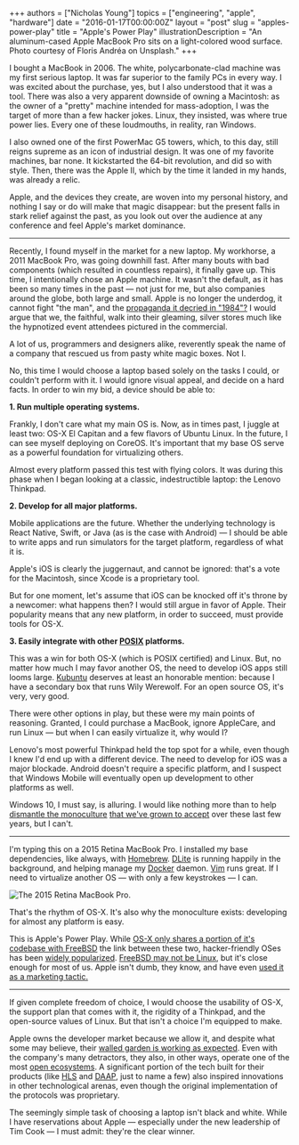 +++
authors = ["Nicholas Young"]
topics = ["engineering", "apple", "hardware"]
date = "2016-01-17T00:00:00Z"
layout = "post"
slug = "apples-power-play"
title = "Apple's Power Play"
illustrationDescription = "An aluminum-cased Apple MacBook Pro sits on a light-colored wood surface. Photo courtesy of Floris Andréa on Unsplash."
+++

I bought a MacBook in 2006. The white, polycarbonate-clad machine was my first serious laptop. It was far superior to the family PCs in every way. I was excited about the purchase, yes, but I also understood that it was a tool. There was also a very apparent downside of owning a Macintosh: as the owner of a "pretty" machine intended for mass-adoption, I was the target of more than a few hacker jokes. Linux, they insisted, was where true power lies. Every one of these loudmouths, in reality, ran Windows.

I also owned one of the first PowerMac G5 towers, which, to this day, still reigns supreme as an icon of industrial design. It was one of my favorite machines, bar none. It kickstarted the 64-bit revolution, and did so with style. Then, there was the Apple II, which by the time it landed in my hands, was already a relic. 

Apple, and the devices they create, are woven into my personal history, and nothing I say or do will make that magic disappear: but the present falls in stark relief against the past, as you look out over the audience at any conference and feel Apple's market dominance.

---

Recently, I found myself in the market for a new laptop. My workhorse, a 2011 MacBook Pro, was going downhill fast. After many bouts with bad components (which resulted in countless repairs), it finally gave up. This time, I intentionally chose an Apple machine. It wasn't the default, as it has been so many times in the past &mdash; not just for me, but also companies around the globe, both large and small. Apple is no longer the underdog, it cannot fight "the man", and the [propaganda it decried in "1984"?](https://www.youtube.com/watch?v=VtvjbmoDx-I) I would argue that we, the faithful, walk into their gleaming, silver stores much like the hypnotized event attendees pictured in the commercial.

A lot of us, programmers and designers alike, reverently speak the name of a company that rescued us from pasty white magic boxes. Not I.

No, this time I would choose a laptop based solely on the tasks I could, or couldn't perform with it. I would ignore visual appeal, and decide on a hard facts. In order to win my bid, a device should be able to:

**1. Run multiple operating systems.**

Frankly, I don't care what my main OS is. Now, as in times past, I juggle at least two: OS-X El Capitan and a few flavors of Ubuntu Linux. In the future, I can see myself deploying on CoreOS. It's important that my base OS serve as a powerful foundation for virtualizing others.

Almost every platform passed this test with flying colors. It was during this phase when I began looking at a classic, indestructible laptop: the Lenovo Thinkpad.

**2. Develop for all major platforms.**

Mobile applications are the future. Whether the underlying technology is React Native, Swift, or Java (as is the case with Android) &mdash; I should be able to write apps and run simulators for the target platform, regardless of what it is.

Apple's iOS is clearly the juggernaut, and cannot be ignored: that's a vote for the Macintosh, since Xcode is a proprietary tool.

But for one moment, let's assume that iOS can be knocked off it's throne by a newcomer: what happens then? I would still argue in favor of Apple. Their popularity means that any new platform, in order to succeed, must provide tools for OS-X.

**3. Easily integrate with other [POSIX](https://en.wikipedia.org/wiki/POSIX) platforms.**

This was a win for both OS-X (which is POSIX certified) and Linux. But, no matter how much I may favor another OS, the need to develop iOS apps still looms large. [Kubuntu](http://www.kubuntu.org) deserves at least an honorable mention: because I have a secondary box that runs Wily Werewolf. For an open source OS, it's very, very good.

There were other options in play, but these were my main points of reasoning. Granted, I could purchase a MacBook, ignore AppleCare, and run Linux &mdash; but when I can easily virtualize it, why would I?

Lenovo's most powerful Thinkpad held the top spot for a while, even though I knew I'd end up with a different device. The need to develop for iOS was a major blockade. Android doesn't require a specific platform, and I suspect that Windows Mobile will eventually open up development to other platforms as well.

Windows 10, I must say, is alluring. I would like nothing more than to help [dismantle the monoculture](http://daverupert.com/2015/08/dave-is-going-windows) [that we've grown to accept](http://shoptalkshow.com/episodes/186-dave-goes-windows) over these last few years, but I can't.

---

I'm typing this on a 2015 Retina MacBook Pro. I installed my base dependencies, like always, with [Homebrew](http://brew.sh). [DLite](https://github.com/nlf/dlite) is running happily in the background, and helping manage my [Docker](https://www.docker.com) daemon. [Vim](http://vim.org) runs great. If I need to virtualize another OS &mdash; with only a few keystrokes &mdash; I can.

![The 2015 Retina MacBook Pro.](https://s3.amazonaws.com/nicholaswyoung.com/img/macbook-pro.jpg)

That's the rhythm of OS-X. It's also why the monoculture exists: developing for almost any platform is easy.

This is Apple's Power Play. While [OS-X only shares a portion of it's codebase with FreeBSD](https://wiki.freebsd.org/Myths) the link between these two, hacker-friendly OSes has been [widely popularized](https://www.reddit.com/r/osx/comments/2gkoyn/is_osx_really_more_advancedstable_than_windows). [FreeBSD may not be Linux](https://www.freebsd.org/doc/en/articles/explaining-bsd/comparing-bsd-and-linux.html), but it's close enough for most of us. Apple isn't dumb, they know, and have even [used it as a marketing tactic.](https://www.apple.com/media/us/osx/2012/docs/OSX_for_UNIX_Users_TB_July2011.pdf)

---

If given complete freedom of choice, I would choose the usability of OS-X, the support plan that comes with it, the rigidity of a Thinkpad, and the open-source values of Linux. But that isn't a choice I'm equipped to make.

Apple owns the developer market because we allow it, and despite what some may believe, their [walled garden is working as expected](http://www.forbes.com/sites/thomasbrewster/2015/10/20/apple-ad-blocker-api-private). Even with the company's many detractors, they also, in other ways, operate one of the most [open ecosystems](http://www.apple.com/opensource).  A significant portion of the tech built for their products (like [HLS](https://en.wikipedia.org/wiki/HTTP_Live_Streaming) and [DAAP](https://en.wikipedia.org/wiki/Digital_Audio_Access_Protocol), just to name a few) also inspired innovations in other technological arenas, even though the original implementation of the protocols was proprietary.

The seemingly simple task of choosing a laptop isn't black and white. While I have reservations about Apple &mdash; especially under the new leadership of Tim Cook &mdash; I must admit: they're the clear winner.
